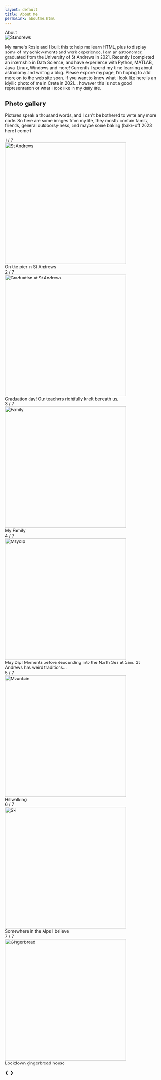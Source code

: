 ```yaml
---
layout: default
title: About Me
permalink: aboutme.html
---
```

<link href="css/gallery.css" rel="stylesheet" type="text/css">

<!--######### About me section ###########-->
  <!-- <div class="section-wrapper">
    <section class="section home" id="home">
      <div id="home-text">
        <div class="section-heading"> Home </div>
        <p class="paragraph-text justify-text"> -->

<div class="section-wrapper">
    <section class="section about" id="about">
      <div id="about-text">
        <div class="section-heading">About</div>
        <img src="Images/crete1.jpg" alt="Standrews" class="image">
        <p class="paragraph-text justify-text">
          My name's Rosie and I built this to help me learn HTML, plus to display some of my achievements and work experience. I am an astronomer, graduated from the University of St Andrews in 2021. Recently I completed an internship in Data Science, and have experience with Python, MATLAB, Java, Linux, Windows and more! Currently I spend my time learning about astronomy and writing a blog. Please explore my page, I'm hoping to add more on to the web site soon. If you want to know what I look like here is an idyllic photo of me in Crete in 2021... however this is not a good representation of what I look like in my daily life.
          </p>

  </div>
    </section>
</div>

<!-- ##################### Photo Gallery ################## -->
<div class="section-wrapper">
    <div class="section-gallery" id="photo">
      <div id="photo-text">
        <h2>Photo gallery</h2>
        <p class="paragraph-text justify-text">
        Pictures speak a thousand words, and I can't be bothered to write any more code. So here are some images from my life, they mostly contain family, friends, general outdoorsy-ness, and maybe some baking (bake-off 2023 here I come!)  </p>
      </div>
    </div>
 
  <div class="section-gallery" id="gallery">
  <div id="gallery-text">
  <!-- Slideshow container -->
  <div class="slideshow-container">
    <!-- Full-width images with number and caption text -->
    <div class="mySlides fade">
      <div class="numbertext">1 / 7</div>
      <img src="Images/Standrews.jpg" alt="St Andrews"  height="400">
      <div class="text">On the pier in St Andrews</div>
    </div>
    
   <div class="mySlides fade">
      <div class="numbertext">2 / 7</div>
      <img src="Images/grad.jpg" alt="Graduation at St Andrews" height="400">
      <div class="text">Graduation day! Our teachers rightfully knelt beneath us.</div>
    </div>

   <div class="mySlides fade">
      <div class="numbertext">3 / 7</div>
      <img src="Images/fam4.jpg" alt="Family"  height="400">
      <div class="text">My Family</div>
    </div>

   <div class="mySlides fade">
      <div class="numbertext">4 / 7</div>
      <img src="Images/Maydip.jpg" alt="Maydip" height="400">
      <div class="text">May Dip! Moments before descending into the North Sea at 5am. St Andrews has weird traditions...</div>
    </div>
    
   <div class="mySlides fade">
      <div class="numbertext">5 / 7</div>
      <img src="Images/Mountain.jpg" alt="Mountain" height="400">
      <div class="text"> Hillwalking</div>
    </div>

   <div class="mySlides fade">
      <div class="numbertext">6 / 7</div>
      <img src="Images/Ski.jpg" alt="Ski"  height="400">
      <div class="text">Somewhere in the Alps I believe</div>
    </div>

   <div class="mySlides fade">
      <div class="numbertext">7 / 7</div>
      <img src="Images/gingerbread.jpg" alt="Gingerbread"  height="400">
      <div class="text">Lockdown gingerbread house</div>
    </div>

   <!-- Next and previous buttons -->
   <a class="prev" onclick="plusSlides(-1)">&#10094;</a>
    <a class="next" onclick="plusSlides(1)">&#10095;</a>
    <br>

   <!-- The dots/circles -->
   <div style="text-align:center">
    <span class="dot" onclick="currentSlide(1)"></span>
    <span class="dot" onclick="currentSlide(2)"></span>
    <span class="dot" onclick="currentSlide(3)"></span>
    <span class="dot" onclick="currentSlide(4)"></span>
    <span class="dot" onclick="currentSlide(5)"></span>
    <span class="dot" onclick="currentSlide(6)"></span>
    <span class="dot" onclick="currentSlide(7)"></span>
    </div>

  </div>
  <!-- </section-gallery> -->

</div> 


<!-- ########################################


  
  <div class="gallery">
    <a target="_blank" href="Images/fam6.jpg">
      <img src="Images/fam6.jpg" alt="Maydip" width="600" height="400">
    </a>
    <div class="desc">A cheerful day.</div>
  </div>


  <div class="gallery">
    <a target="_blank" href="Images/gingerbread.jpg">
      <img src="Images/gingerbread.jpg" alt="Maydip" width="600" height="400">
    </a>
    <div class="desc">Lockdown gingerbread house. </div>
  </div> -->


